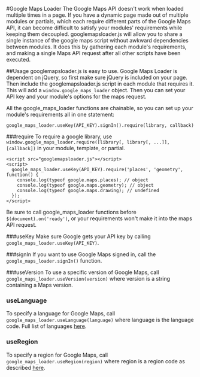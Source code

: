 #Google Maps Loader
The Google Maps API doesn't work when loaded multiple times in a page. If you have a dynamic page made out of multiple modules or partials, which each require different parts of the Google Maps API, it can become difficult to satisfy your modules' requirements while keeping them decoupled. googlemapsloader.js will allow you to share a single instance of the google maps script without awkward dependencies between modules. It does this by gathering each module's requirements, and making a single Maps API request after all other scripts have been executed.

##Usage
googlemapsloader.js is easy to use. Google Maps Loader is dependent on jQuery, so first make sure jQuery is included on your page. Then include the googlemapsloader.js script in each module that requires it. This will add a `window.google_maps_loader` object. Then you can set your API key and your module's options for the maps request.

All the google_maps_loader functions are chainable, so you can set up your module's requirements all in one statement:
```
google_maps_loader.useKey(API_KEY).signIn().require(library, callback)
```

###require
To require a google library, use `window.google_maps_loader.require([library[, library[, ...]], [callback])` in your module, template, or partial.
```
<script src="googlemapsloader.js"></script>
<script>
  google_maps_loader.useKey(API_KEY).require('places', 'geometry', function() {
    console.log(typeof google.maps.places); // object
    console.log(typeof google.maps.geometry); // object
    console.log(typeof google.maps.drawing); // undefined
  });
</script>
```
Be sure to call google_maps_loader functions before `$(document).on('ready')`, or your requirements won't make it into the maps API request.

###useKey
Make sure Google gets your API key by calling `google_maps_loader.useKey(API_KEY)`.

###signIn
If you want to use Google Maps signed in, call the `google_maps_loader.signIn()` function.

###useVersion
To use a specific version of Google Maps, call `google_maps_loader.useVersion(version)` where version is a string containing a Maps version.

### useLanguage
To specify a language for Google Maps, call `google_maps_loader.useLanguage(language)` where language is the language code. Full list of languages [here](https://developers.google.com/maps/faq#languagesupport).

### useRegion
To specify a region for Google Maps, call `google_maps_loader.useRegion(region)` where region is a region code as described [here](https://developers.google.com/maps/documentation/javascript/basics#Region).
